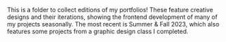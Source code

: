 This is a folder to collect editions of my portfolios! These feature creative designs and their iterations, showing the frontend development of many of my projects seasonally. The most recent is Summer & Fall 2023, which also features some projects from a graphic design class I completed. 
